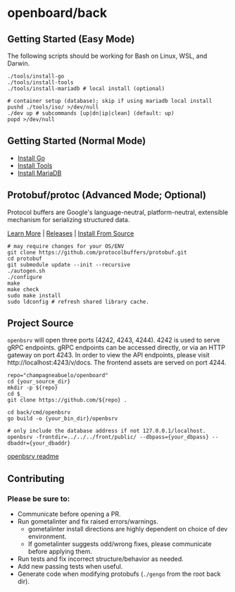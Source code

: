 # openboard/back

## Getting Started (Easy Mode)

The following scripts should be working for Bash on Linux, WSL, and Darwin.

```shell
./tools/install-go
./tools/install-tools
./tools/install-mariadb # local install (optional)
```

```shell
# container setup (database); skip if using mariadb local install
pushd ./tools/iso/ >/dev/null
./dev up # subcommands [up|dn|ip|clean] (default: up)
popd >/dev/null
```

## Getting Started (Normal Mode)

- [Install Go](https://golang.org/doc/install)
- [Install Tools](./tools/install-tools)
- [Install MariaDB](https://www.google.com/search?q=install+mariadb+on)

## Protobuf/protoc (Advanced Mode; Optional)

Protocol buffers are Google's language-neutral, platform-neutral, extensible
mechanism for serializing structured data.

[Learn More](https://developers.google.com/protocol-buffers/) |
[Releases](https://github.com/protocolbuffers/protobuf/releases) |
[Install From
Source](https://github.com/protocolbuffers/protobuf/blob/master/src/README.md)

```shell
# may require changes for your OS/ENV
git clone https://github.com/protocolbuffers/protobuf.git
cd protobuf
git submodule update --init --recursive
./autogen.sh
./configure
make
make check
sudo make install
sudo ldconfig # refresh shared library cache.
```

## Project Source

`openbsrv` will open three ports (4242, 4243, 4244). 4242 is used to serve gRPC
endpoints. gRPC endpoints can be accessed directly, or via an HTTP gateway on
port 4243. In order to view the API endpoints, please visit
http://localhost:4243/v/docs. The frontend assets are served on port 4244.

```shell
repo="champagneabuelo/openboard"
cd {your_source_dir}
mkdir -p ${repo}
cd $_
git clone https://github.com/${repo} .

cd back/cmd/openbsrv
go build -o {your_bin_dir}/openbsrv

# only include the database address if not 127.0.0.1/localhost.
openbsrv -frontdir=../../../front/public/ --dbpass={your_dbpass} --dbaddr={your_dbaddr}
```

[openbsrv readme](./cmd/openbsrv/README.md)

## Contributing

### Please be sure to:

- Communicate before opening a PR.
- Run gometalinter and fix raised errors/warnings.
  - gometalinter install directions are highly dependent on choice of dev
  environment.
  - If gometalinter suggests odd/wrong fixes, please communicate before applying
  them.
- Run tests and fix incorrect structure/behavior as needed.
- Add new passing tests when useful.
- Generate code when modifying protobufs (`./gengo` from the root back dir).
